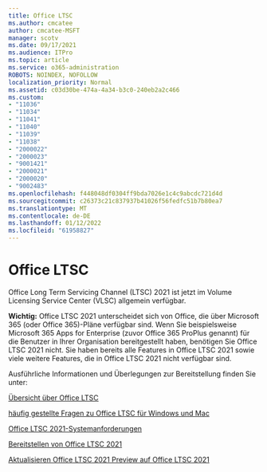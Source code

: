 ```yaml
---
title: Office LTSC
ms.author: cmcatee
author: cmcatee-MSFT
manager: scotv
ms.date: 09/17/2021
ms.audience: ITPro
ms.topic: article
ms.service: o365-administration
ROBOTS: NOINDEX, NOFOLLOW
localization_priority: Normal
ms.assetid: c03d30be-474a-4a34-b3c0-240eb2a2c466
ms.custom:
- "11036"
- "11034"
- "11041"
- "11040"
- "11039"
- "11038"
- "2000022"
- "2000023"
- "9001421"
- "2000021"
- "2000020"
- "9002483"
ms.openlocfilehash: f448048df0304ff9bda7026e1c4c9abcdc721d4d
ms.sourcegitcommit: c26373c21c837937b41026f56fedfc51b7b80ea7
ms.translationtype: MT
ms.contentlocale: de-DE
ms.lasthandoff: 01/12/2022
ms.locfileid: "61958827"
---
```

# <a name="office-ltsc"></a>Office LTSC

Office Long Term Servicing Channel (LTSC) 2021 ist jetzt im Volume Licensing Service Center (VLSC) allgemein verfügbar.

**Wichtig:** Office LTSC 2021 unterscheidet sich von Office, die über Microsoft 365 (oder Office 365)-Pläne verfügbar sind. Wenn Sie beispielsweise Microsoft 365 Apps for Enterprise (zuvor Office 365 ProPlus genannt) für die Benutzer in Ihrer Organisation bereitgestellt haben, benötigen Sie Office LTSC 2021 nicht. Sie haben bereits alle Features in Office LTSC 2021 sowie viele weitere Features, die in Office LTSC 2021 nicht verfügbar sind.

Ausführliche Informationen und Überlegungen zur Bereitstellung finden Sie unter:

[Übersicht über Office LTSC](https://docs.microsoft.com/deployoffice/ltsc2021/overview)  

[häufig gestellte Fragen zu Office LTSC für Windows und Mac](https://support.microsoft.com/office/office-ltsc-for-windows-and-mac-faq-d574cf0b-3ebc-42cf-9035-a3b837e0463c)  

[Office LTSC 2021-Systemanforderungen](https://www.microsoft.com/microsoft-365/microsoft-365-and-office-resources?rtc=1#coreui-heading-kg69bnh)

[Bereitstellen von Office LTSC 2021](https://docs.microsoft.com/deployoffice/ltsc2021/deploy)

[Aktualisieren Office LTSC 2021 Preview auf Office LTSC 2021](https://docs.microsoft.com/deployoffice/ltsc2021/update-from-preview)